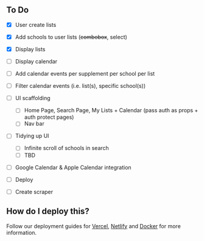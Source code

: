 ## To Do

- [x] User create lists
- [x] Add schools to user lists (~~combobox~~, select)
- [x] Display lists
- [ ] Display calendar
- [ ] Add calendar events per supplement per school per list
- [ ] Filter calendar events (i.e. list(s), specific school(s))
- [ ] UI scaffolding
  - [ ] Home Page, Search Page, My Lists + Calendar (pass auth as props + auth protect pages)
  - [ ] Nav bar
- [ ] Tidying up UI
  - [ ] Infinite scroll of schools in search
  - [ ] TBD
- [ ] Google Calendar & Apple Calendar integration
- [ ] Deploy
- [ ] Create scraper


## How do I deploy this?

Follow our deployment guides for [Vercel](https://create.t3.gg/en/deployment/vercel), [Netlify](https://create.t3.gg/en/deployment/netlify) and [Docker](https://create.t3.gg/en/deployment/docker) for more information.
